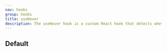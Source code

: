 ```yaml
---
nav: hooks
group: hooks
title: useHover
description: The useHover hook is a custom React hook that detects whether an element is currently being hovered over. It uses the mouseenter and mouseleave events for accurate hover detection.
---
```


## Default

<code src="./demos/index.tsx" nopadding></code>
